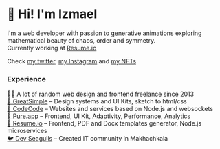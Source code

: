 # 👾 Hi! I'm Izmael
I'm a web developer with passion to generative animations exploring mathematical beauty of chaos, order and symmetry.<br>Currently working at [Resume.io](https://github.com/resume-io)

Check [my twitter](https://twitter.com/IzmaelMag), [my Instagram](https://www.instagram.com/izmaelmag/) and [my NFTs](https://objkt.com/profile/tz1bRR14Y2pUKi3bz3R1Xib7roAeNnPuD713/created)

### Experience
👨‍💻 A lot of random web design and frontend freelance since 2013<br>
[💅 GreatSimple](https://greatsimple.io/) – Design systems and UI Kits, sketch to html/css<br>
[🎨 CodeCode](https://codecode.ru/) – Websites and services based on Node.js and websockets<br>
[🍆 Pure.app](https://pure.app/) – Frontend, UI Kit, Adaptivity, Performance, Analytics<br>
[📑 Resume.io](https://resume.io) – Frontend, PDF and Docx templates generator, Node.js microservices<br>
[🐦 Dev Seagulls](https://www.instagram.com/dev_seagulls/) – Created IT community in Makhachkala

